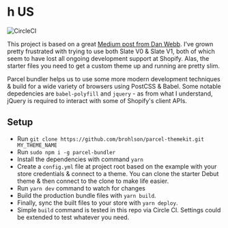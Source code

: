 # h US

![CircleCI](https://circleci.com/gh/brohlson/parcel-themekit/tree/master.svg?style=svg&circle-token=618ffce7f07a7fc7cd45b5bf4e55d4f14787a3b4)

This project is based on a great [Medium post from Dan Webb](https://medium.com/@danwebb/better-shopify-theme-development-with-parcel-js-704f17f367fc). I've grown pretty frustrated with trying to use both Slate V0 & Slate V1, both of which seem to have lost all ongoing development support at Shopify. Alas, the starter files you need to get a custom theme up and running are pretty slim.

Parcel bundler helps us to use some more modern development techniques & build for a wide variety of browsers using PostCSS & Babel. Some notable depedencies are `babel-polyfill` and `jquery` - as from what I understand, jQuery is required to interact with some of Shopify's client APIs.

## Setup

- Run `git clone https://github.com/brohlson/parcel-themekit.git MY_THEME_NAME`
- Run `sudo npm i -g parcel-bundler`
- Install the dependencies with command `yarn`
- Create a `config.yml` file at project root based on the example with your store credentials & connect to a theme. You can clone the starter Debut theme & then connect to the clone to make life easier.
- Run `yarn dev` command to watch for changes
- Build the production bundle files with `yarn build`.
- Finally, sync the built files to your store with `yarn deploy`.
- Simple `build` command is tested in this repo via Circle CI. Settings could be extended to test whatever you need.
